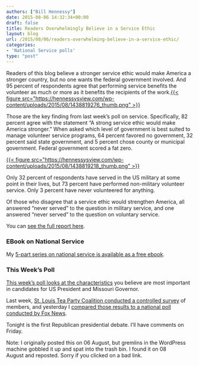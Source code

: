 ```yaml
---
authors: ["Bill Hennessy"]
date: 2015-08-06 14:32:34+00:00
draft: false
title: Readers Overwhelmingly Believe in a Service Ethic
layout: blog
url: /2015/08/06/readers-overwhelming-believe-in-a-service-ethic/
categories:
- 'National Service polls'
type: "post"
---
```


Readers of this blog believe a stronger service ethic would make America a stronger country, but no one wants the federal government involved. And 95 percent of respondents agree that performing service benefits the volunteer as much or more as it benefits the recipients of the work.[{{< figure src="https://hennessysview.com/wp-content/uploads/2015/08/1438819276_thumb.png" >}}
](https://hennessysview.com/wp-content/uploads/2015/08/1438819276_full.png)



Those are the key finding from last week’s poll on service. Specifically, 82 percent agree with the statement “A strong service ethic would make America stronger.” When asked which level of government is best suited to manage volunteer service programs, 64 percent favored no government, 32 percent said state government, and 5 percent chose county or municipal government. Federal government scored a fat zero.

[{{< figure src="https://hennessysview.com/wp-content/uploads/2015/08/1438819218_thumb.png" >}}
](https://hennessysview.com/wp-content/uploads/2015/08/1438819218_full.png)

Only 32 percent of respondents have served in the US military at some point in their lives, but 73 percent have performed non-military volunteer service. Only 3 percent have never volunteered for anything.

Of those who disagree that a service ethic would strengthen America, all answered “never served” to the question in military service, and one answered “never served” to the question on voluntary service.

You can [see the full report here](https://bhennessy.typeform.com/report/WanYU7/IDPp).



### EBook on National Service



My [5-part series on national service is available as a free ebook](https://hennessysview.com/free-service-ebook/).



### This Week’s Poll



[This week’s poll looks at the characteristics](https://hennessysview.com/2015/08/05/poll-which-candidate-qualities-matter-most/) you believe are most important in candidates for US President and Missouri Governor.

Last week, [St. Louis Tea Party Coalition conducted a controlled survey](https://stlouisteaparty.com/2015/08/01/st-louis-tea-partiers-give-us-missouri-low-marks/) of members, and yesterday I [compared those results to a national poll conducted by Fox News](https://hennessysview.com/2015/08/04/tea-partiers-in-st-louis-see-things-a-bit-differently/).

Tonight is the first Republican presidential debate. I’ll have comments on Friday.

Note: I originally posted this on 06 August, but gremlins in the WordPress machine gobbled it up and spat into the trash bin. I found it on 08 August and reposted. Sorry if you clicked on a bad link.
